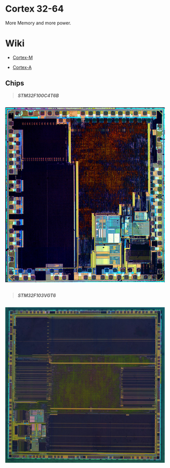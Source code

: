# Cortex 32-64
More Memory and more power.
# Wiki #
- [ Cortex-M ](https://en.wikipedia.org/wiki/ARM_Cortex-M) 

- [Cortex-A](https://en.wikipedia.org/wiki/ARM_Cortex-A)
## Chips ##
 > **_STM32F100C4T6B_**
 ## ##
![ARM](https://github.com/Code-Forge-Lab/Cortex-32/blob/master/images/800px-STM32F100C4T6B-HD.jpg)
 ## ##
 > **_STM32F103VGT6_**
 ## ##
![ARM](https://github.com/Code-Forge-Lab/Cortex-32/blob/master/images/1024px-STM32F103VGT6-HD.jpg)




